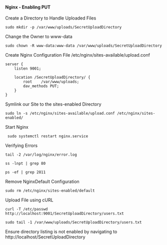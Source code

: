 
#### Nginx - Enabling PUT

Create a Directory to Handle Uploaded Files
```shell-session
sudo mkdir -p /var/www/uploads/SecretUploadDirectory
```

Change the Owner to www-data
```shell-session
sudo chown -R www-data:www-data /var/www/uploads/SecretUploadDirectory
```

Create Nginx Configuration File
/etc/nginx/sites-available/upload.conf
```shell-session
server {
    listen 9001;
    
    location /SecretUploadDirectory/ {
        root    /var/www/uploads;
        dav_methods PUT;
    }
}
```

Symlink our Site to the sites-enabled Directory
```shell-session
sudo ln -s /etc/nginx/sites-available/upload.conf /etc/nginx/sites-enabled/
```

Start Nginx
```shell-session
 sudo systemctl restart nginx.service
```

Verifying Errors
```shell-session
tail -2 /var/log/nginx/error.log
```

```shell-session
ss -lnpt | grep 80
```

```shell-session
ps -ef | grep 2811
```

Remove NginxDefault Configuration
```shell-session
sudo rm /etc/nginx/sites-enabled/default
```

Upload File using cURL
```shell-session
curl -T /etc/passwd http://localhost:9001/SecretUploadDirectory/users.txt
```

```shell-session
sudo tail -1 /var/www/uploads/SecretUploadDirectory/users.txt 
```

Ensure directory listing is not enabled by navigating to
http://localhost/SecretUploadDirectory
